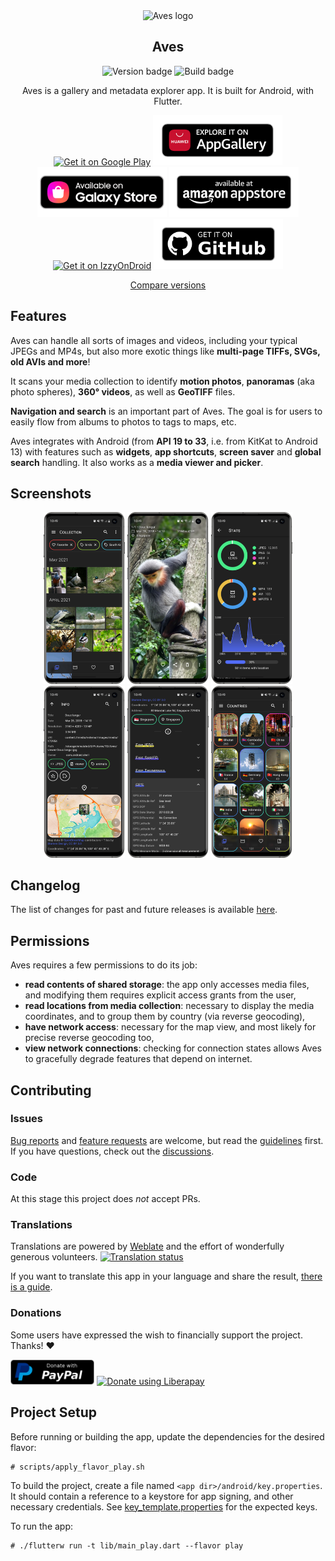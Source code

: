 <div align="center">

<img src="https://raw.githubusercontent.com/deckerst/aves/develop/aves_logo.svg" alt='Aves logo' width="200" />

## Aves

![Version badge][Version badge]
![Build badge][Build badge]

Aves is a gallery and metadata explorer app. It is built for Android, with Flutter.

[<img src="https://play.google.com/intl/en_us/badges/static/images/badges/en_badge_web_generic.png"
      alt='Get it on Google Play'
      height="80">](https://play.google.com/store/apps/details?id=deckers.thibault.aves&pcampaignid=pcampaignidMKT-Other-global-all-co-prtnr-py-PartBadge-Mar2515-1)
[<img src="https://raw.githubusercontent.com/deckerst/common/main/assets/huawei-appgallery-badge-english-black.png"
      alt='Get it on Huawei AppGallery'
      height="80">](https://appgallery.huawei.com/app/C106014023)
[<img src="https://raw.githubusercontent.com/deckerst/common/main/assets/samsung-galaxy-store-badge-english.png"
      alt='Get it on Samsung Galaxy Store'
      height="80">](https://galaxy.store/aves)
[<img src="https://raw.githubusercontent.com/deckerst/common/main/assets/amazon-appstore-badge-english-black.png"
      alt='Get it on Amazon Appstore'
      height="80">](https://www.amazon.com/dp/B09XQHQQ72)
[<img src="https://gitlab.com/IzzyOnDroid/repo/-/raw/master/assets/IzzyOnDroid.png"
      alt='Get it on IzzyOnDroid'
      height="80">](https://apt.izzysoft.de/fdroid/index/apk/deckers.thibault.aves)
[<img src="https://raw.githubusercontent.com/deckerst/common/main/assets/get-it-on-github.png"
      alt='Get it on GitHub'
      height="80">](https://github.com/deckerst/aves/releases/latest)

[Compare versions](https://github.com/deckerst/aves/wiki/App-Versions)
      
<div align="left">

## Features

Aves can handle all sorts of images and videos, including your typical JPEGs and MP4s, but also more exotic things like **multi-page TIFFs, SVGs, old AVIs and more**!

It scans your media collection to identify **motion photos**, **panoramas** (aka photo spheres), **360° videos**, as well as **GeoTIFF** files.

**Navigation and search** is an important part of Aves. The goal is for users to easily flow from albums to photos to tags to maps, etc.

Aves integrates with Android (from **API 19 to 33**, i.e. from KitKat to Android 13) with features such as **widgets**, **app shortcuts**, **screen saver** and **global search** handling. It also works as a **media viewer and picker**.

## Screenshots

<div align="center">

[<img src="https://raw.githubusercontent.com/deckerst/aves_extra/main/screenshots/readme/en/1.png"
      alt='Collection screenshot'
      width="130" />](https://raw.githubusercontent.com/deckerst/aves_extra/main/screenshots/play/en/1.png)
[<img
      src="https://raw.githubusercontent.com/deckerst/aves_extra/main/screenshots/readme/en/2.png"
      alt='Image screenshot'
      width="130" />](https://raw.githubusercontent.com/deckerst/aves_extra/main/screenshots/play/en/2.png)
[<img
      src="https://raw.githubusercontent.com/deckerst/aves_extra/main/screenshots/readme/en/5.png"
      alt='Stats screenshot'
      width="130" />](https://raw.githubusercontent.com/deckerst/aves_extra/main/screenshots/play/en/5.png)
[<img
      src="https://raw.githubusercontent.com/deckerst/aves_extra/main/screenshots/readme/en/3.png"
      alt='Info (basic) screenshot'
      width="130" />](https://raw.githubusercontent.com/deckerst/aves_extra/main/screenshots/play/en/3.png)
[<img
      src="https://raw.githubusercontent.com/deckerst/aves_extra/main/screenshots/readme/en/4.png"
      alt='Info (metadata) screenshot'
      width="130" />](https://raw.githubusercontent.com/deckerst/aves_extra/main/screenshots/play/en/4.png)
[<img
      src="https://raw.githubusercontent.com/deckerst/aves_extra/main/screenshots/readme/en/6.png"
      alt='Countries screenshot'
      width="130" />](https://raw.githubusercontent.com/deckerst/aves_extra/main/screenshots/play/en/6.png)

<div align="left">

## Changelog

The list of changes for past and future releases is available [here](https://github.com/deckerst/aves/blob/develop/CHANGELOG.md).

## Permissions

Aves requires a few permissions to do its job:
- **read contents of shared storage**: the app only accesses media files, and modifying them requires explicit access grants from the user,
- **read locations from media collection**: necessary to display the media coordinates, and to group them by country (via reverse geocoding),
- **have network access**: necessary for the map view, and most likely for precise reverse geocoding too,
- **view network connections**: checking for connection states allows Aves to gracefully degrade features that depend on internet.

## Contributing

### Issues

[Bug reports](https://github.com/deckerst/aves/issues/new?assignees=&labels=type%3Abug&template=bug_report.md&title=) and [feature requests](https://github.com/deckerst/aves/issues/new?assignees=&labels=type%3Afeature&template=feature_request.md&title=) are welcome, but read the [guidelines](https://github.com/deckerst/aves/issues/234) first. If you have questions, check out the [discussions](https://github.com/deckerst/aves/discussions).

### Code

At this stage this project does *not* accept PRs.

### Translations

Translations are powered by [Weblate](https://hosted.weblate.org/engage/aves/) and the effort of wonderfully generous volunteers.
<a href="https://hosted.weblate.org/engage/aves/">
<img src="https://hosted.weblate.org/widgets/aves/-/multi-auto.svg" alt="Translation status" />
</a>

If you want to translate this app in your language and share the result, [there is a guide](https://github.com/deckerst/aves/wiki/Contributing-to-Translations).

### Donations

Some users have expressed the wish to financially support the project. Thanks! ❤️

[<img src="https://raw.githubusercontent.com/deckerst/common/main/assets/paypal-badge-cropped.png"
      alt='Donate with PayPal'
      height="40">](https://paypal.me/ThibaultDeckersFr)
[<img src="https://liberapay.com/assets/widgets/donate.svg"
      alt='Donate using Liberapay'
      height="40">](https://liberapay.com/deckerst/donate)

## Project Setup

Before running or building the app, update the dependencies for the desired flavor:
```
# scripts/apply_flavor_play.sh
```

To build the project, create a file named `<app dir>/android/key.properties`. It should contain a reference to a keystore for app signing, and other necessary credentials. See [key_template.properties](https://github.com/deckerst/aves/blob/develop/android/key_template.properties) for the expected keys.

To run the app:
```
# ./flutterw run -t lib/main_play.dart --flavor play
```

[Version badge]: https://img.shields.io/github/v/release/deckerst/aves?include_prereleases&sort=semver
[Build badge]: https://img.shields.io/github/workflow/status/deckerst/aves/Quality%20check
